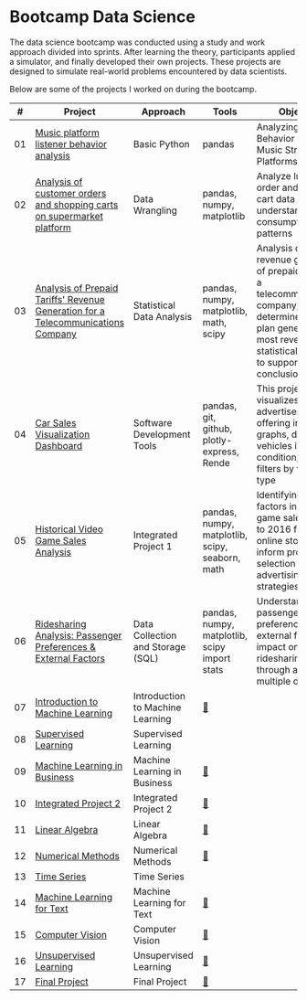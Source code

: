 # Bootcamp Data Science
The data science bootcamp was conducted using a study and work approach divided into sprints. After learning the theory, participants applied a simulator, and finally developed their own projects. These projects are designed to simulate real-world problems encountered by data scientists.

Below are some of the projects I worked on during the bootcamp.

| # | Project  | Approach  | Tools  | Objective |
|---|-----------|------------|-------|-----------|
|01|[Music platform listener behavior analysis](https://github.com/DAlv22/bootcamp-data-science/blob/main/project_1/project_1.ipynb)|Basic Python |pandas |Analyzing User Behavior on Online Music Streaming Platforms
|02|[Analysis of customer orders and shopping carts on supermarket platform](https://github.com/DAlv22/bootcamp-data-science/blob/main/project_2/project_2.ipynb)|Data Wrangling |pandas, numpy, matplotlib |Analyze Instacart order and shopping cart data to understand consumption patterns
|03|[Analysis of Prepaid Tariffs' Revenue Generation for a Telecommunications Company](https://github.com/DAlv22/bootcamp-data-science/blob/main/project_3/project_3.ipynb)|Statistical Data Analysis |pandas, numpy, matplotlib, math, scipy |Analysis of the revenue generation of prepaid tariffs for a telecommunications company; determine which plan generates the most revenue and statistical evidence to support the conclusion.
|04|[Car Sales Visualization Dashboard](https://github.com/DAlv22/vehicles_us)|Software Development Tools | pandas, git, github, plotly-express, Rende | This project visualizes car sale advertisement data, offering interactive graphs, details on vehicles in excellent condition, and filters by vehicle type
|05|[Historical Video Game Sales Analysis](link)|Integrated Project 1 | pandas, numpy, matplotlib, scipy, seaborn, math | Identifying success factors in video game sales data up to 2016 from 'ICE' online store to inform project selection and advertising strategies
|06|[Ridesharing Analysis: Passenger Preferences & External Factors](link)|Data Collection and Storage (SQL) | pandas, numpy, matplotlib, scipy import stats | Understanding passenger preferences and external factors' impact on ridesharing trips through analysis of multiple datasets
|07|[Introduction to Machine Learning](link)|Introduction to Machine Learning |[👥](./Roadmap/08%20-%20CLASES/)
|08|[Supervised Learning](link)|Supervised Learning | |
|09|[Machine Learning in Business](link)|Machine Learning in Business |[👥](./Roadmap/10%20-%20EXCEPCIONES/)
|10|[Integrated Project 2](link)|Integrated Project 2 |[👥](./Roadmap/11%20-%20MANEJO%20DE%20FICHEROS/)
|11|[Linear Algebra](link)|Linear Algebra |[👥](./Roadmap/12%20-%20JSON%20Y%20XML/)
|12|[Numerical Methods](link)|Numerical Methods |[👥](./Roadmap/13%20-%20PRUEBAS%20UNITARIAS/)
|13|[Time Series](link)|Time Series | |
|14|[Machine Learning for Text](link)|Machine Learning for Text |[👥](./Roadmap/15%20-%20ASINCRONÍA/)
|15|[Computer Vision](link)|Computer Vision |[👥](./Roadmap/15%20-%20ASINCRONÍA/)
|16|[Unsupervised Learning](link)|Unsupervised Learning |[👥](./Roadmap/15%20-%20ASINCRONÍA/)
|17|[Final Project](link)|Final Project |[👥](./Roadmap/15%20-%20ASINCRONÍA/)
